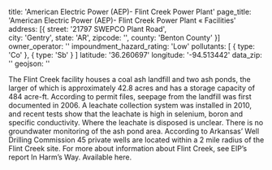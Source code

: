 title: 'American Electric Power (AEP)- Flint Creek Power Plant'
page_title: 'American Electric Power (AEP)- Flint Creek Power Plant  « Facilities'
address: [{
  street: '21797 SWEPCO Plant Road',  
  city: 'Gentry',
  state: 'AR',
  zipcode: '',
  county: 'Benton County'
}]
owner_operator: ''
impoundment_hazard_rating: 'Low'
pollutants: [
     {
       type: 'Co'
     },
    {
     type: 'Sb'
    }
]
latitude: '36.260697'
longitude: '-94.513442'
data_zip: ''
geojson: ''

The Flint Creek facility houses a coal ash landfill and two ash ponds, the larger of which is approximately 42.8 acres and has a storage capacity of 484 acre-ft. According to permit files, seepage from the landfill was first documented in 2006. A leachate collection system was installed in 2010, and recent tests show that the leachate is high in selenium, boron and specific conductivity. Where the leachate is disposed is unclear. There is no groundwater monitoring of the ash pond area. According to Arkansas’ Well Drilling Commission 45 private wells are located within a 2 mile radius of the Flint Creek site.  For more about information about Flint Creek, see EIP’s report In Harm’s Way. Available here.
